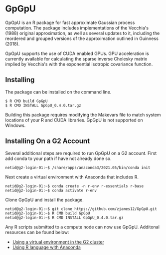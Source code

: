 
# GpGpU

GpGpU is an R package for fast approximate Gaussian process computation.
The package includes implementations of the Vecchia's (1988) original
approximation, as well as several updates to it, including the reordered
and grouped versions of the approximation outlined in Guinness (2018).

GpGpU supports the use of CUDA enabled GPUs. GPU acceleration is currently available for calculating the sparse inverse Cholesky matrix implied by Vecchia's with the exponential isotropic covariance function.

## Installing

The package can be installed on the command line.

```Shell
$ R CMD build GpGpU
$ R CMD INSTALL GpGpU_0.4.0.tar.gz
```

Building this package requires modifying the Makevars file to match system locations of your R and CUDA libraries. GpGpU is not supported on Windows.

## Installing On a G2 Account

Several additional steps are required to run GpGpU on a G2 account. First add conda to your path if have not already done so.

```Shell
netid@g2-login-01:~$ /share/apps/anaconda3/2021.05/bin/conda init
```

Next create a virtual environment with Anaconda that includes R.

```{r}
netid@g2-login-01:~$ conda create -n r-env r-essentials r-base
netid@g2-login-01:~$ conda activate r-env
```

Clone GpGpU and install the package.

```Shell
netid@g2-login-01:~$ git clone https://github.com/zjames12/GpGpU.git
netid@g2-login-01:~$ R CMD build GpGpU
netid@g2-login-01:~$ R CMD INSTALL GpGpU_0.4.0.tar.gz
```

 Any R scripts submitted to a compute node can now use GpGpU. Additonal resources can be found below:

- [Using a virtual environment in the G2 cluster](https://it.coecis.cornell.edu/researchit/g2cluster/g2-virtual-environments/)
- [Using R language with Anaconda](https://docs.anaconda.com/free/anaconda/packages/using-r-language/#:~:text=When%20using%20conda%20to%20install,type%20conda%20install%20r%2Drjava%20.)
